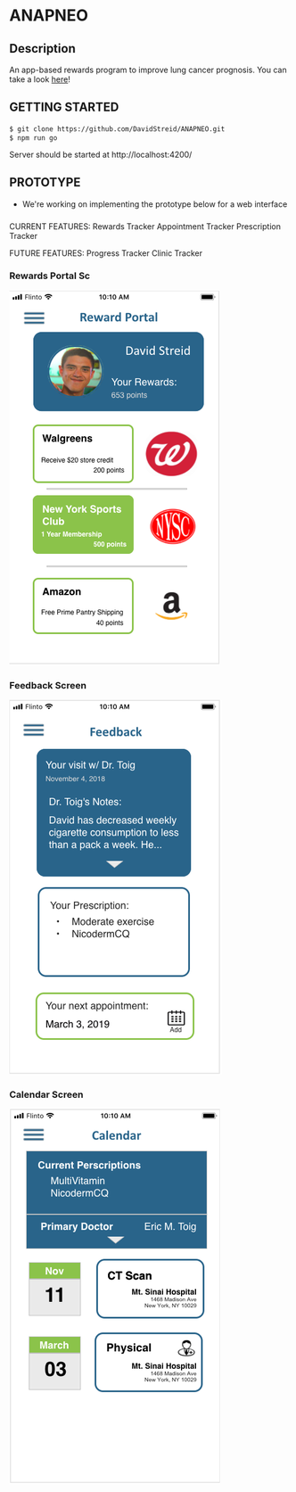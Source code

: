 # ANAPNEO

## Description
An app-based rewards program to improve lung cancer prognosis. You can take a look [here](http://davidstreid.com/#/data/anapneo)!

## GETTING STARTED
~~~~
$ git clone https://github.com/DavidStreid/ANAPNEO.git
$ npm run go
~~~~

Server should be started at http://localhost:4200/

## PROTOTYPE
* We're working on implementing the prototype below for a web interface

###
CURRENT FEATURES:
Rewards Tracker
Appointment Tracker
Prescription Tracker

FUTURE FEATURES:
Progress Tracker
Clinic Tracker

### Rewards Portal Sc
![Rewards Portal](/md/RewardPortal.png)

### Feedback Screen
![Feedback](/md/Feedback.png)

### Calendar Screen
![Feedback](/md/Calendar.png)


